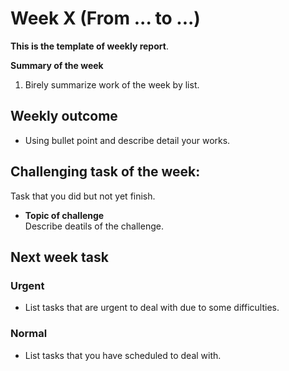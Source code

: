 
# Week X (From ... to ...)
**This is the template of weekly report**.  

**Summary of the week**  
1. Birely summarize work of the week by list.

## Weekly outcome

- Using bullet point and describe detail your works.
## Challenging task of the week:
Task that you did but not yet finish.
- **Topic of challenge**  
Describe deatils of the challenge.
## Next week task

### Urgent
- List tasks that are urgent to deal with due to some difficulties.
### Normal
- List tasks that you have scheduled to deal with.